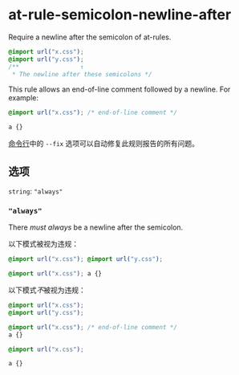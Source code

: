 # at-rule-semicolon-newline-after

Require a newline after the semicolon of at-rules.

```css
@import url("x.css");
@import url("y.css");
/**                 ↑
 * The newline after these semicolons */
```

This rule allows an end-of-line comment followed by a newline. For example:

```css
@import url("x.css"); /* end-of-line comment */

a {}
```

[命令行](../../../docs/user-guide/cli.md#自动修复错误)中的 `--fix` 选项可以自动修复此规则报告的所有问题。

## 选项

`string`: `"always"`

### `"always"`

There *must always* be a newline after the semicolon.

以下模式被视为违规：

```css
@import url("x.css"); @import url("y.css");
```

```css
@import url("x.css"); a {}
```

以下模式*不*被视为违规：

```css
@import url("x.css");
@import url("y.css");
```

```css
@import url("x.css"); /* end-of-line comment */
a {}
```

```css
@import url("x.css");

a {}
```
